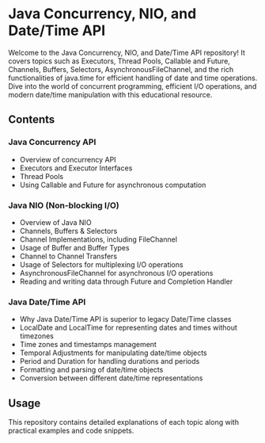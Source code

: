 # Java Concurrency, NIO, and Date/Time API

Welcome to the Java Concurrency, NIO, and Date/Time API repository! It covers topics such as Executors, Thread Pools, Callable and Future, Channels, Buffers, Selectors, AsynchronousFileChannel, and the rich functionalities of java.time for efficient handling of date and time operations. Dive into the world of concurrent programming, efficient I/O operations, and modern date/time manipulation with this educational resource.

## Contents

### Java Concurrency API
- Overview of concurrency API
- Executors and Executor Interfaces
- Thread Pools
- Using Callable and Future for asynchronous computation

### Java NIO (Non-blocking I/O)
- Overview of Java NIO
- Channels, Buffers & Selectors
- Channel Implementations, including FileChannel
- Usage of Buffer and Buffer Types
- Channel to Channel Transfers
- Usage of Selectors for multiplexing I/O operations
- AsynchronousFileChannel for asynchronous I/O operations
- Reading and writing data through Future and Completion Handler

### Java Date/Time API
- Why Java Date/Time API is superior to legacy Date/Time classes
- LocalDate and LocalTime for representing dates and times without timezones
- Time zones and timestamps management
- Temporal Adjustments for manipulating date/time objects
- Period and Duration for handling durations and periods
- Formatting and parsing of date/time objects
- Conversion between different date/time representations

## Usage
This repository contains detailed explanations of each topic along with practical examples and code snippets.


